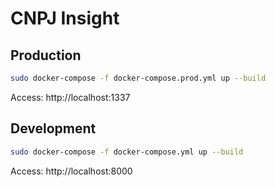 # CNPJ Insight


## Production
```bash
sudo docker-compose -f docker-compose.prod.yml up --build
```

Access: http://localhost:1337

## Development
```bash
sudo docker-compose -f docker-compose.yml up --build
```

Access: http://localhost:8000
